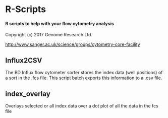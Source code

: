 # R-Scripts
#### R scripts to help with your flow cytometry analysis
Copyright (c) 2017 Genome Research Ltd.

http://www.sanger.ac.uk/science/groups/cytometry-core-facility

## Influx2CSV
The BD Influx flow cytometer sorter stores the index data (well positions) of a sort in the .fcs file.  This script batch exports this information to a .csv file.

## index_overlay
Overlays selected or all index data over a dot plot of all the data in the fcs file
